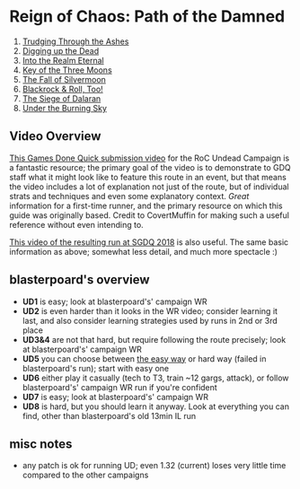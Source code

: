 # Reign of Chaos: Path of the Damned

1. [Trudging Through the Ashes](https://github.com/Hamms/wc3-route-guide/blob/master/Reign%20of%20Chaos/2%20-%20Path%20of%20the%20Damned%20%28Undead%20Campaign%29/1%20-%20Trudging%20Through%20the%20Ashes.md)
2. [Digging up the Dead](https://github.com/Hamms/wc3-route-guide/blob/master/Reign%20of%20Chaos/2%20-%20Path%20of%20the%20Damned%20%28Undead%20Campaign%29/2%20-%20Digging%20up%20the%20Dead.md)
3. [Into the Realm Eternal](https://github.com/Hamms/wc3-route-guide/blob/master/Reign%20of%20Chaos/2%20-%20Path%20of%20the%20Damned%20%28Undead%20Campaign%29/3%20-%20Into%20the%20Realm%20Eternal.md)
4. [Key of the Three Moons](https://github.com/Hamms/wc3-route-guide/blob/master/Reign%20of%20Chaos/2%20-%20Path%20of%20the%20Damned%20%28Undead%20Campaign%29/4%20-%20Key%20of%20the%20Three%20Moons.md)
5. [The Fall of Silvermoon](https://github.com/Hamms/wc3-route-guide/blob/master/Reign%20of%20Chaos/2%20-%20Path%20of%20the%20Damned%20%28Undead%20Campaign%29/5%20-%20The%20Fall%20of%20Silvermoon.md)
6. [Blackrock & Roll, Too!](https://github.com/Hamms/wc3-route-guide/blob/master/Reign%20of%20Chaos/2%20-%20Path%20of%20the%20Damned%20%28Undead%20Campaign%29/6%20-%20Blackrock%20%26%20Roll%2C%20Too!.md)
7. [The Siege of Dalaran](https://github.com/Hamms/wc3-route-guide/blob/master/Reign%20of%20Chaos/2%20-%20Path%20of%20the%20Damned%20%28Undead%20Campaign%29/7%20-%20The%20Siege%20of%20Dalaran.md)
8. [Under the Burning Sky](https://github.com/Hamms/wc3-route-guide/blob/master/Reign%20of%20Chaos/2%20-%20Path%20of%20the%20Damned%20%28Undead%20Campaign%29/8%20-%20Under%20the%20Burning%20Sky.md)

## Video Overview

[This Games Done Quick submission video](https://www.youtube.com/watch?v=R7nSDl3vnfs) for the RoC Undead Campaign is a fantastic resource; the primary goal of the video is to demonstrate to GDQ staff what it might look like to feature this route in an event, but that means the video includes a lot of explanation not just of the route, but of individual strats and techniques and even some explanatory context. _Great_ information for a first-time runner, and the primary resource on which this guide was originally based. Credit to CovertMuffin for making such a useful reference without even intending to.

[This video of the resulting run at SGDQ 2018](https://www.youtube.com/watch?v=LhISmAF6ASw) is also useful. The same basic information as above; somewhat less detail, and much more spectacle :)

## blasterpoard's overview

- **UD1** is easy; look at blasterpoard's' campaign WR
- **UD2** is even harder than it looks in the WR video; consider learning it last, and also consider learning strategies used by runs in 2nd or 3rd place
- **UD3&4** are not that hard, but require following the route precisely; look at blasterpoard's' campaign WR
- **UD5** you can choose between [the easy way](https://www.speedrun.com/wc3/run/zqr4vl9y) or hard way (failed in blasterpoard's run); start with easy one
- **UD6** either play it casually (tech to T3, train ~12 gargs, attack), or follow blasterpoard's' campaign WR run if you're confident
- **UD7** is easy; look at blasterpoard's' campaign WR
- **UD8** is hard, but you should learn it anyway. Look at everything you can find, other than blasterpoard's old 13min IL run

## misc notes

- any patch is ok for running UD; even 1.32 (current) loses very little time compared to the other campaigns